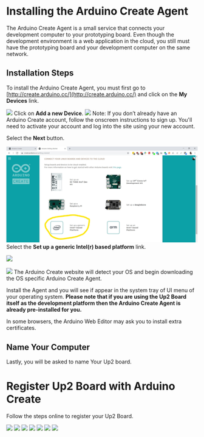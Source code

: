 # Installing the Arduino Create Agent

The Arduino Create Agent is a small service that connects your development computer to your prototyping board. Even though the development environment is a web application in the cloud, you still must have the prototyping board and your development computer on the same network.

## Installation Steps
To install the Arduino Create Agent, you must first go to [http://create.arduino.cc/](http://create.arduino.cc/) and click on the **My Devices** link.

![](./images/arduino-create-agent/1c.png) Click on **Add a new Device**.
![](./images/arduino-create-agent/2.png) Note:  If you don’t already have an Arduino Create account, follow the onscreen instructions to sign up. You'll need to activate your account and log into the site using your new account.

Select the **Next** button.

![](./images/3.jpg) Select the **Set up a generic Intel(r) based platform** link.

![](./images/arduino-create-agent/4.png)

![](./images/arduino-create-agent/5.png) The Arduino Create website will detect your OS and begin downloading the OS specific Arduino Create Agent.

Install the Agent and you will see if appear in the system tray of UI menu of your operating system. **Please note that if you are using the Up2 Board itself as the development platform then the Arduino Create Agent is already pre-installed for you.**

In some browsers, the Arduino Web Editor may ask you to install extra certificates.

## Name Your Computer
Lastly, you will be asked to name Your Up2 board.

# Register Up2 Board with Arduino Create

Follow the steps online to register your Up2 Board.

![](./images/register-up2-board/1.png)
![](./images/register-up2-board/2.png)
![](./images/register-up2-board/3.png)
![](./images/register-up2-board/4.png)
![](./images/register-up2-board/5.png)
![](./images/register-up2-board/6.png)
![](./images/register-up2-board/7.png)
